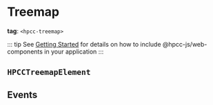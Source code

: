 # Treemap

**tag**: `<hpcc-treemap>`

<ClientOnly>
  <hpcc-preview style="width:100%;height:600px">
      <hpcc-treemap mode="binary" style="font-size:8;width:100%;height:100%"></hpcc-treemap>
      <script>
        customElements.whenDefined("hpcc-treemap").then(() => {
          document.querySelector("hpcc-treemap").data = { "name": "flare", "children": [{ "name": "analytics", "children": [{ "name": "cluster", "children": [{ "name": "AgglomerativeCluster", "size": 3938 }, { "name": "CommunityStructure", "size": 3812 }, { "name": "HierarchicalCluster", "size": 6714 }, { "name": "MergeEdge", "size": 743 }] }, { "name": "graph", "children": [{ "name": "BetweennessCentrality", "size": 3534 }, { "name": "LinkDistance", "size": 5731 }, { "name": "MaxFlowMinCut", "size": 7840 }, { "name": "ShortestPaths", "size": 5914 }, { "name": "SpanningTree", "size": 3416 }] }, { "name": "optimization", "children": [{ "name": "AspectRatioBanker", "size": 7074 }] }] }, { "name": "animate", "children": [{ "name": "Easing", "size": 17010 }, { "name": "FunctionSequence", "size": 5842 }, { "name": "interpolate", "children": [{ "name": "ArrayInterpolator", "size": 1983 }, { "name": "ColorInterpolator", "size": 2047 }, { "name": "DateInterpolator", "size": 1375 }, { "name": "Interpolator", "size": 8746 }, { "name": "MatrixInterpolator", "size": 2202 }, { "name": "NumberInterpolator", "size": 1382 }, { "name": "ObjectInterpolator", "size": 1629 }, { "name": "PointInterpolator", "size": 1675 }, { "name": "RectangleInterpolator", "size": 2042 }] }, { "name": "ISchedulable", "size": 1041 }, { "name": "Parallel", "size": 5176 }, { "name": "Pause", "size": 449 }, { "name": "Scheduler", "size": 5593 }, { "name": "Sequence", "size": 5534 }, { "name": "Transition", "size": 9201 }, { "name": "Transitioner", "size": 19975 }, { "name": "TransitionEvent", "size": 1116 }, { "name": "Tween", "size": 6006 }] }, { "name": "data", "children": [{ "name": "converters", "children": [{ "name": "Converters", "size": 721 }, { "name": "DelimitedTextConverter", "size": 4294 }, { "name": "GraphMLConverter", "size": 9800 }, { "name": "IDataConverter", "size": 1314 }, { "name": "JSONConverter", "size": 2220 }] }, { "name": "DataField", "size": 1759 }, { "name": "DataSchema", "size": 2165 }, { "name": "DataSet", "size": 586 }, { "name": "DataSource", "size": 3331 }, { "name": "DataTable", "size": 772 }, { "name": "DataUtil", "size": 3322 }] }, { "name": "display", "children": [{ "name": "DirtySprite", "size": 8833 }, { "name": "LineSprite", "size": 1732 }, { "name": "RectSprite", "size": 3623 }, { "name": "TextSprite", "size": 10066 }] }, { "name": "flex", "children": [{ "name": "FlareVis", "size": 4116 }] }, { "name": "physics", "children": [{ "name": "DragForce", "size": 1082 }, { "name": "GravityForce", "size": 1336 }, { "name": "IForce", "size": 319 }, { "name": "NBodyForce", "size": 10498 }, { "name": "Particle", "size": 2822 }, { "name": "Simulation", "size": 9983 }, { "name": "Spring", "size": 2213 }, { "name": "SpringForce", "size": 1681 }] }, { "name": "query", "children": [{ "name": "AggregateExpression", "size": 1616 }, { "name": "And", "size": 1027 }, { "name": "Arithmetic", "size": 3891 }, { "name": "Average", "size": 891 }, { "name": "BinaryExpression", "size": 2893 }, { "name": "Comparison", "size": 5103 }, { "name": "CompositeExpression", "size": 3677 }, { "name": "Count", "size": 781 }, { "name": "DateUtil", "size": 4141 }, { "name": "Distinct", "size": 933 }, { "name": "Expression", "size": 5130 }, { "name": "ExpressionIterator", "size": 3617 }, { "name": "Fn", "size": 3240 }, { "name": "If", "size": 2732 }, { "name": "IsA", "size": 2039 }, { "name": "Literal", "size": 1214 }, { "name": "Match", "size": 3748 }, { "name": "Maximum", "size": 843 }, { "name": "methods", "children": [{ "name": "add", "size": 593 }, { "name": "and", "size": 330 }, { "name": "average", "size": 287 }, { "name": "count", "size": 277 }, { "name": "distinct", "size": 292 }, { "name": "div", "size": 595 }, { "name": "eq", "size": 594 }, { "name": "fn", "size": 460 }, { "name": "gt", "size": 603 }, { "name": "gte", "size": 625 }, { "name": "iff", "size": 748 }, { "name": "isa", "size": 461 }, { "name": "lt", "size": 597 }, { "name": "lte", "size": 619 }, { "name": "max", "size": 283 }, { "name": "min", "size": 283 }, { "name": "mod", "size": 591 }, { "name": "mul", "size": 603 }, { "name": "neq", "size": 599 }, { "name": "not", "size": 386 }, { "name": "or", "size": 323 }, { "name": "orderby", "size": 307 }, { "name": "range", "size": 772 }, { "name": "select", "size": 296 }, { "name": "stddev", "size": 363 }, { "name": "sub", "size": 600 }, { "name": "sum", "size": 280 }, { "name": "update", "size": 307 }, { "name": "variance", "size": 335 }, { "name": "where", "size": 299 }, { "name": "xor", "size": 354 }, { "name": "_", "size": 264 }] }, { "name": "Minimum", "size": 843 }, { "name": "Not", "size": 1554 }, { "name": "Or", "size": 970 }, { "name": "Query", "size": 13896 }, { "name": "Range", "size": 1594 }, { "name": "StringUtil", "size": 4130 }, { "name": "Sum", "size": 791 }, { "name": "Variable", "size": 1124 }, { "name": "Variance", "size": 1876 }, { "name": "Xor", "size": 1101 }] }, { "name": "scale", "children": [{ "name": "IScaleMap", "size": 2105 }, { "name": "LinearScale", "size": 1316 }, { "name": "LogScale", "size": 3151 }, { "name": "OrdinalScale", "size": 3770 }, { "name": "QuantileScale", "size": 2435 }, { "name": "QuantitativeScale", "size": 4839 }, { "name": "RootScale", "size": 1756 }, { "name": "Scale", "size": 4268 }, { "name": "ScaleType", "size": 1821 }, { "name": "TimeScale", "size": 5833 }] }, { "name": "util", "children": [{ "name": "Arrays", "size": 8258 }, { "name": "Colors", "size": 10001 }, { "name": "Dates", "size": 8217 }, { "name": "Displays", "size": 12555 }, { "name": "Filter", "size": 2324 }, { "name": "Geometry", "size": 10993 }, { "name": "heap", "children": [{ "name": "FibonacciHeap", "size": 9354 }, { "name": "HeapNode", "size": 1233 }] }, { "name": "IEvaluable", "size": 335 }, { "name": "IPredicate", "size": 383 }, { "name": "IValueProxy", "size": 874 }, { "name": "math", "children": [{ "name": "DenseMatrix", "size": 3165 }, { "name": "IMatrix", "size": 2815 }, { "name": "SparseMatrix", "size": 3366 }] }, { "name": "Maths", "size": 17705 }, { "name": "Orientation", "size": 1486 }, { "name": "palette", "children": [{ "name": "ColorPalette", "size": 6367 }, { "name": "Palette", "size": 1229 }, { "name": "ShapePalette", "size": 2059 }, { "name": "SizePalette", "size": 2291 }] }, { "name": "Property", "size": 5559 }, { "name": "Shapes", "size": 19118 }, { "name": "Sort", "size": 6887 }, { "name": "Stats", "size": 6557 }, { "name": "Strings", "size": 22026 }] }, { "name": "vis", "children": [{ "name": "axis", "children": [{ "name": "Axes", "size": 1302 }, { "name": "Axis", "size": 24593 }, { "name": "AxisGridLine", "size": 652 }, { "name": "AxisLabel", "size": 636 }, { "name": "CartesianAxes", "size": 6703 }] }, { "name": "controls", "children": [{ "name": "AnchorControl", "size": 2138 }, { "name": "ClickControl", "size": 3824 }, { "name": "Control", "size": 1353 }, { "name": "ControlList", "size": 4665 }, { "name": "DragControl", "size": 2649 }, { "name": "ExpandControl", "size": 2832 }, { "name": "HoverControl", "size": 4896 }, { "name": "IControl", "size": 763 }, { "name": "PanZoomControl", "size": 5222 }, { "name": "SelectionControl", "size": 7862 }, { "name": "TooltipControl", "size": 8435 }] }, { "name": "data", "children": [{ "name": "Data", "size": 20544 }, { "name": "DataList", "size": 19788 }, { "name": "DataSprite", "size": 10349 }, { "name": "EdgeSprite", "size": 3301 }, { "name": "NodeSprite", "size": 19382 }, { "name": "render", "children": [{ "name": "ArrowType", "size": 698 }, { "name": "EdgeRenderer", "size": 5569 }, { "name": "IRenderer", "size": 353 }, { "name": "ShapeRenderer", "size": 2247 }] }, { "name": "ScaleBinding", "size": 11275 }, { "name": "Tree", "size": 7147 }, { "name": "TreeBuilder", "size": 9930 }] }, { "name": "events", "children": [{ "name": "DataEvent", "size": 2313 }, { "name": "SelectionEvent", "size": 1880 }, { "name": "TooltipEvent", "size": 1701 }, { "name": "VisualizationEvent", "size": 1117 }] }, { "name": "legend", "children": [{ "name": "Legend", "size": 20859 }, { "name": "LegendItem", "size": 4614 }, { "name": "LegendRange", "size": 10530 }] }, { "name": "operator", "children": [{ "name": "distortion", "children": [{ "name": "BifocalDistortion", "size": 4461 }, { "name": "Distortion", "size": 6314 }, { "name": "FisheyeDistortion", "size": 3444 }] }, { "name": "encoder", "children": [{ "name": "ColorEncoder", "size": 3179 }, { "name": "Encoder", "size": 4060 }, { "name": "PropertyEncoder", "size": 4138 }, { "name": "ShapeEncoder", "size": 1690 }, { "name": "SizeEncoder", "size": 1830 }] }, { "name": "filter", "children": [{ "name": "FisheyeTreeFilter", "size": 5219 }, { "name": "GraphDistanceFilter", "size": 3165 }, { "name": "VisibilityFilter", "size": 3509 }] }, { "name": "IOperator", "size": 1286 }, { "name": "label", "children": [{ "name": "Labeler", "size": 9956 }, { "name": "RadialLabeler", "size": 3899 }, { "name": "StackedAreaLabeler", "size": 3202 }] }, { "name": "layout", "children": [{ "name": "AxisLayout", "size": 6725 }, { "name": "BundledEdgeRouter", "size": 3727 }, { "name": "CircleLayout", "size": 9317 }, { "name": "CirclePackingLayout", "size": 12003 }, { "name": "DendrogramLayout", "size": 4853 }, { "name": "ForceDirectedLayout", "size": 8411 }, { "name": "IcicleTreeLayout", "size": 4864 }, { "name": "IndentedTreeLayout", "size": 3174 }, { "name": "Layout", "size": 7881 }, { "name": "NodeLinkTreeLayout", "size": 12870 }, { "name": "PieLayout", "size": 2728 }, { "name": "RadialTreeLayout", "size": 12348 }, { "name": "RandomLayout", "size": 870 }, { "name": "StackedAreaLayout", "size": 9121 }, { "name": "TreeMapLayout", "size": 9191 }] }, { "name": "Operator", "size": 2490 }, { "name": "OperatorList", "size": 5248 }, { "name": "OperatorSequence", "size": 4190 }, { "name": "OperatorSwitch", "size": 2581 }, { "name": "SortOperator", "size": 2023 }] }, { "name": "Visualization", "size": 16540 }] }] };
        });
      </script>
  </hpcc-preview>
</ClientOnly>

::: tip
See [Getting Started](../../README) for details on how to include @hpcc-js/web-components in your application
:::

## `HPCCTreemapElement`

## Events

  